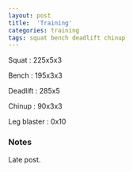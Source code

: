 ```yaml
---
layout: post
title:  'Training'
categories: training
tags: squat bench deadlift chinup
---
```


Squat       :   225x5x3

Bench       :   195x3x3

Deadlift    :   285x5

Chinup      :   90x3x3

Leg blaster :   0x10

### Notes

Late post.
